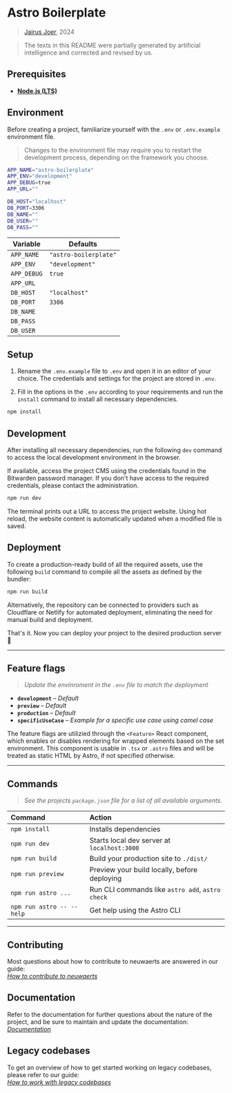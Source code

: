 # Astro Boilerplate

> [Jairus Joer](mailto:hello@jairusjoer.com), 2024

> The texts in this README were partially generated by artificial intelligence 
  and corrected and revised by us.

## Prerequisites

- **[Node.js (LTS)](https://nodejs.org/en)**

## Environment

Before creating a project, familiarize yourself with the `.env` or 
`.env.example` environment file.

> Changes to the environment file may require you to restart the development
  process, depending on the framework you choose.

```sh
APP_NAME="astro-boilerplate"
APP_ENV="development"
APP_DEBUG=true
APP_URL=""

DB_HOST="localhost"
DB_PORT=3306
DB_NAME=""
DB_USER=""
DB_PASS=""
```

| **Variable** | **Defaults**          |
|--------------|-----------------------|
| `APP_NAME`   | `"astro-boilerplate"` |
| `APP_ENV`    | `"development"`       |
| `APP_DEBUG`  | `true`                |
| `APP_URL`    |                       |
| `DB_HOST`    | `"localhost"`         |
| `DB_PORT`    | `3306`                |
| `DB_NAME`    |                       |
| `DB_PASS`    |                       |
| `DB_USER`    |                       |

## Setup

1. Rename the `.env.example` file to `.env` and open it in an editor of 
   your choice. The credentials and settings for the project are stored 
   in `.env`.

2. Fill in the options in the `.env` according to your requirements and run the 
   `install` command to install all necessary dependencies.

```zsh
npm install
```

## Development

After installing all necessary dependencies, run the following `dev` command to 
access the local development environment in the browser.

If available, access the project CMS using the credentials found in the 
Bitwarden password manager. If you don't have access to the required 
credentials, please contact the administration.

```zsh
npm run dev
```

The terminal prints out a URL to access the project website. Using hot reload, 
the website content is automatically updated when a modified file is saved.

## Deployment

To create a production-ready build of all the required assets, use the 
following `build` command to compile all the assets as defined by the bundler:

```zsh
npm run build
```

Alternatively, the repository can be connected to providers such as Cloudflare 
or Netlify for automated deployment, eliminating the need for manual build 
and deployment.

That's it. Now you can deploy your project to the desired production server 🎉

---

## Feature flags

> *Update the envinroment in the `.env` file to match the deployment*

- **`development`** – *Default*
- **`preview`** – *Default*
- **`production`** – *Default*
- **`specificUseCase`** – *Example for a specific use case using camel case*

The feature flags are utilizied through the `<Feature>` React component, 
which enables or disables rendering for wrapped elements based on the 
set environment. This component is usable in `.tsx` or `.astro` files and will 
be treated as static HTML by Astro, if not specified otherwise.

---

## Commands

> *See the projects `package.json` file for a list of all available arguments.*

| Command                   | Action                                           |
| :------------------------ | :----------------------------------------------- |
| `npm install`             | Installs dependencies                            |
| `npm run dev`             | Starts local dev server at `localhost:3000`      |
| `npm run build`           | Build your production site to `./dist/`          |
| `npm run preview`         | Preview your build locally, before deploying     |
| `npm run astro ...`       | Run CLI commands like `astro add`, `astro check` |
| `npm run astro -- --help` | Get help using the Astro CLI                     |

---

## Contributing

Most questions about how to contribute to neuwaerts are answered in our guide:
<br>*[How to contribute to neuwaerts](https://github.com/neuwaerts/template/blob/main/contributing.md)*

## Documentation
Refer to the documentation for further questions about the nature of the 
project, and be sure to maintain and update the documentation:
<br>*[Documentation](/documentation.md)*

## Legacy codebases
To get an overview of how to get started working on legacy codebases, please 
refer to our guide:
<br>*[How to work with legacy codebases](https://github.com/neuwaerts/template/blob/main/legacy.md)*